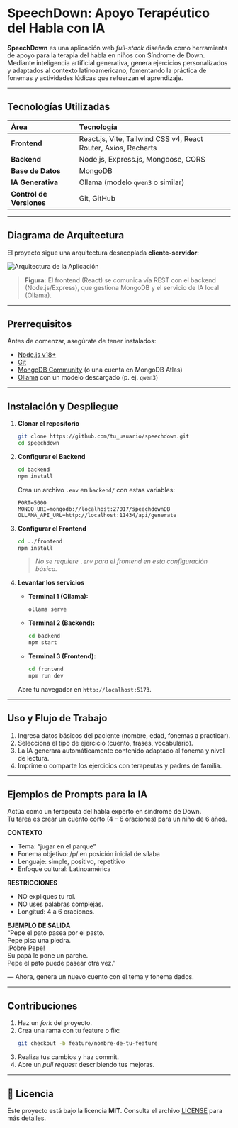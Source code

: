 # SpeechDown: Apoyo Terapéutico del Habla con IA

**SpeechDown** es una aplicación web *full-stack* diseñada como herramienta de apoyo para la terapia del habla en niños con Síndrome de Down. Mediante inteligencia artificial generativa, genera ejercicios personalizados y adaptados al contexto latinoamericano, fomentando la práctica de fonemas y actividades lúdicas que refuerzan el aprendizaje.

---

## Tecnologías Utilizadas

| Área                    | Tecnología                                                     |
| :---------------------- | :------------------------------------------------------------- |
| **Frontend**            | React.js, Vite, Tailwind CSS v4, React Router, Axios, Recharts |
| **Backend**             | Node.js, Express.js, Mongoose, CORS                            |
| **Base de Datos**       | MongoDB                                                        |
| **IA Generativa**       | Ollama (modelo `qwen3` o similar)                              |
| **Control de Versiones**| Git, GitHub                                                    |

---

## Diagrama de Arquitectura

El proyecto sigue una arquitectura desacoplada **cliente-servidor**:

![Arquitectura de la Aplicación](https://i.imgur.com/example.png)  
> **Figura:** El frontend (React) se comunica vía REST con el backend (Node.js/Express), que gestiona MongoDB y el servicio de IA local (Ollama).

---

## Prerrequisitos

Antes de comenzar, asegúrate de tener instalados:

- [Node.js v18+](https://nodejs.org/)  
- [Git](https://git-scm.com/)  
- [MongoDB Community](https://www.mongodb.com/try/download/community) (o una cuenta en MongoDB Atlas)  
- [Ollama](https://ollama.com/) con un modelo descargado (p. ej. `qwen3`)

---

## Instalación y Despliegue

1. **Clonar el repositorio**  
   ```bash
   git clone https://github.com/tu_usuario/speechdown.git
   cd speechdown
   ```

2. **Configurar el Backend**  
   ```bash
   cd backend
   npm install
   ```  
   Crea un archivo `.env` en `backend/` con estas variables:  
   ```env
   PORT=5000
   MONGO_URI=mongodb://localhost:27017/speechdownDB
   OLLAMA_API_URL=http://localhost:11434/api/generate
   ```

3. **Configurar el Frontend**  
   ```bash
   cd ../frontend
   npm install
   ```  
   > _No se requiere `.env` para el frontend en esta configuración básica._

4. **Levantar los servicios**  
   - **Terminal 1 (Ollama):**  
     ```bash
     ollama serve
     ```
   - **Terminal 2 (Backend):**  
     ```bash
     cd backend
     npm start
     ```
   - **Terminal 3 (Frontend):**  
     ```bash
     cd frontend
     npm run dev
     ```  
   Abre tu navegador en `http://localhost:5173`.

---

## Uso y Flujo de Trabajo

1. Ingresa datos básicos del paciente (nombre, edad, fonemas a practicar).  
2. Selecciona el tipo de ejercicio (cuento, frases, vocabulario).  
3. La IA generará automáticamente contenido adaptado al fonema y nivel de lectura.  
4. Imprime o comparte los ejercicios con terapeutas y padres de familia.

---

## Ejemplos de Prompts para la IA

Actúa como un terapeuta del habla experto en síndrome de Down.  
Tu tarea es crear un cuento corto (4 – 6 oraciones) para un niño de 6 años.

**CONTEXTO**  
- Tema: “jugar en el parque”  
- Fonema objetivo: /p/ en posición inicial de sílaba  
- Lenguaje: simple, positivo, repetitivo  
- Enfoque cultural: Latinoamérica

**RESTRICCIONES**  
- NO expliques tu rol.  
- NO uses palabras complejas.  
- Longitud: 4 a 6 oraciones.

**EJEMPLO DE SALIDA**  
“Pepe el pato pasea por el pasto.  
Pepe pisa una piedra.  
¡Pobre Pepe!  
Su papá le pone un parche.  
Pepe el pato puede pasear otra vez.”

— Ahora, genera un nuevo cuento con el tema y fonema dados.

---

## Contribuciones

1. Haz un _fork_ del proyecto.  
2. Crea una rama con tu feature o fix:  
   ```bash
   git checkout -b feature/nombre-de-tu-feature
   ```  
3. Realiza tus cambios y haz commit.  
4. Abre un _pull request_ describiendo tus mejoras.

---

## 📄 Licencia

Este proyecto está bajo la licencia **MIT**. Consulta el archivo [LICENSE](./LICENSE) para más detalles.
